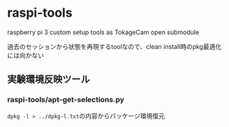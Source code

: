 # raspi-tools
raspberry pi 3 custom setup tools as TokageCam open submodule

過去のセッションから状態を再現するtoolなので、clean install時のpkg最適化には向かない

## 実験環境反映ツール
### raspi-tools/apt-get-selections.py
`dpkg -l > ../dpkg-l.txt`の内容からパッケージ環境復元
